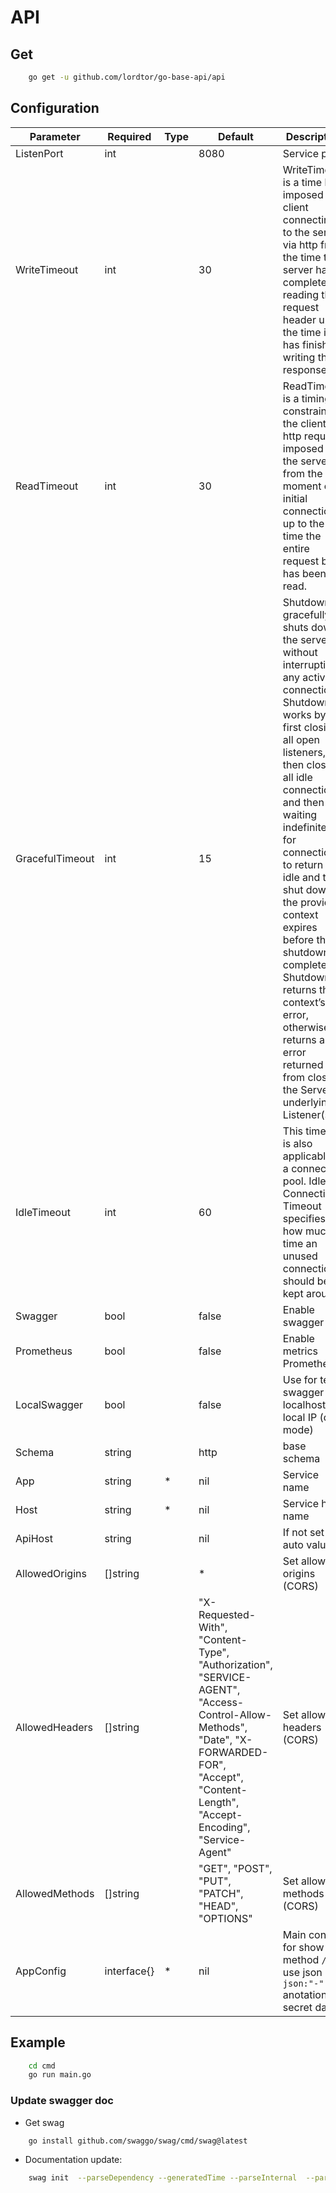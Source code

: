# API

## Get

```Bash
    go get -u github.com/lordtor/go-base-api/api
```

## Configuration

|Parameter|Required|Type|Default| Description|
|---|---|---|---| --- |
| ListenPort      | int         | | 8080 | Service port |
| WriteTimeout    | int         | | 30 | WriteTimeout is a time limit imposed on client connecting to the server via http from the time the server has completed reading the request header up to the time it has finished writing the response. |
| ReadTimeout     | int         | | 30 | ReadTimeout is a timing constraint on the client http request imposed by the server from the moment of initial connection up to the time the entire request body has been read. |
| GracefulTimeout | int         | | 15 | Shutdown gracefully shuts down the server without interrupting any active connections. Shutdown works by first closing all open listeners, then closing all idle connections, and then waiting indefinitely for connections to return to idle and then shut down. If the provided context expires before the shutdown is complete, Shutdown returns the context’s error, otherwise it returns any error returned from closing the Server’s underlying Listener(s). |
| IdleTimeout     | int         | | 60 | This timeout is also applicable to a connection pool. Idle Connection Timeout specifies how much time an unused connection should be kept around. |
| Swagger         | bool        | | false | Enable swagger |
| Prometheus      | bool        | | false | Enable metrics Prometheus |
| LocalSwagger    | bool        | | false | Use for test swagger on localhost or local IP (dev mode) |
| Schema          | string      | | http | base schema |
| App             | string      | * | nil | Service name |
| Host            | string      | * | nil | Service host name |
| ApiHost         | string      | | nil | If not set auto value |
| AllowedOrigins  | []string    | | * | Set allowed origins (CORS) |
| AllowedHeaders  | []string    | | "X-Requested-With", "Content-Type", "Authorization", "SERVICE-AGENT", "Access-Control-Allow-Methods", "Date", "X-FORWARDED-FOR", "Accept", "Content-Length", "Accept-Encoding", "Service-Agent" | Set allowed headers (CORS) |
| AllowedMethods  | []string    | | "GET", "POST", "PUT", "PATCH", "HEAD", "OPTIONS" | Set allowed methods (CORS) |
| AppConfig       | interface{} | * | nil | Main config for show by method `/env` use json `json:"-"` anotation for secret data. |

## Example

```Bash
    cd cmd
    go run main.go
```

### Update swagger doc

* Get swag

```Bash
    go install github.com/swaggo/swag/cmd/swag@latest
```

* Documentation update:

```Bash
    swag init  --parseDependency --generatedTime --parseInternal  --parseDepth 5
```
